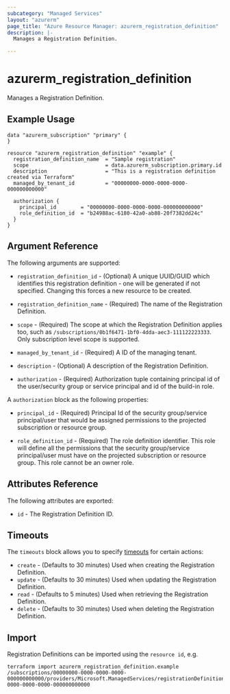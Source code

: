 ```yaml
---
subcategory: "Managed Services"
layout: "azurerm"
page_title: "Azure Resource Manager: azurerm_registration_definition"
description: |-
  Manages a Registration Definition.

---
```


# azurerm_registration_definition

Manages a Registration Definition.

## Example Usage

```hcl
data "azurerm_subscription" "primary" {
}

resource "azurerm_registration_definition" "example" {
  registration_definition_name  = "Sample registration"
  scope                         = data.azurerm_subscription.primary.id
  description                   = "This is a registration definition created via Terraform"
  managed_by_tenant_id          = "00000000-0000-0000-0000-000000000000"

  authorization {
    principal_id        = "00000000-0000-0000-0000-000000000000"
    role_definition_id  = "b24988ac-6180-42a0-ab88-20f7382dd24c"
  }
}
```

## Argument Reference

The following arguments are supported:

* `registration_definition_id` - (Optional) A unique UUID/GUID which identifies this registration definition - one will be generated if not specified. Changing this forces a new resource to be created.

* `registration_definition_name` - (Required) The name of the Registration Definition.

* `scope` - (Required) The scope at which the Registration Definition applies too, such as `/subscriptions/0b1f6471-1bf0-4dda-aec3-111122223333`. Only subscription level scope is supported.

* `managed_by_tenant_id` - (Required) A ID of the managing tenant.

* `description` - (Optional) A description of the Registration Definition.

* `authorization` - (Required) Authorization tuple containing principal id of the user/security group or service principal and id of the build-in role.

A `authorization` block as the following properties:

* `principal_id` - (Required) Principal Id of the security group/service principal/user that would be assigned permissions to the projected subscription or resource group.

* `role_definition_id` - (Required) The role definition identifier. This role will define all the permissions that the security group/service principal/user must have on the projected subscription or resource group. This role cannot be an owner role.

## Attributes Reference

The following attributes are exported:

* `id` - The Registration Definition ID.

## Timeouts

The `timeouts` block allows you to specify [timeouts](https://www.terraform.io/docs/configuration/resources.html#timeouts) for certain actions:

* `create` - (Defaults to 30 minutes) Used when creating the Registration Definition.
* `update` - (Defaults to 30 minutes) Used when updating the Registration Definition.
* `read` - (Defaults to 5 minutes) Used when retrieving the Registration Definition.
* `delete` - (Defaults to 30 minutes) Used when deleting the Registration Definition.

## Import

Registration Definitions can be imported using the `resource id`, e.g.

```shell
terraform import azurerm_registration_definition.example /subscriptions/00000000-0000-0000-0000-000000000000/providers/Microsoft.ManagedServices/registrationDefinitions/00000000-0000-0000-0000-000000000000
```
